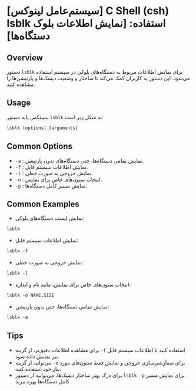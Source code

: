 # [سیستم‌عامل لینوکس] C Shell (csh) lsblk استفاده: [نمایش اطلاعات بلوک دستگاه‌ها]

## Overview
دستور `lsblk` برای نمایش اطلاعات مربوط به دستگاه‌های بلوکی در سیستم استفاده می‌شود. این دستور به کاربران کمک می‌کند تا ساختار و وضعیت دیسک‌ها و پارتیشن‌ها را مشاهده کنند.

## Usage
سینتکس پایه دستور `lsblk` به شکل زیر است:

```csh
lsblk [options] [arguments]
```

## Common Options
- `-a` : نمایش تمامی دستگاه‌ها، حتی دستگاه‌های بدون پارتیشن.
- `-f` : نمایش اطلاعات سیستم فایل.
- `-l` : نمایش خروجی به صورت خطی.
- `-o` : انتخاب ستون‌های خاص برای نمایش.
- `-p` : نمایش مسیر کامل دستگاه‌ها.

## Common Examples
- نمایش لیست دستگاه‌های بلوکی:

```csh
lsblk
```

- نمایش اطلاعات سیستم فایل:

```csh
lsblk -f
```

- نمایش خروجی به صورت خطی:

```csh
lsblk -l
```

- انتخاب ستون‌های خاص برای نمایش، مانند نام و اندازه:

```csh
lsblk -o NAME,SIZE
```

- نمایش تمامی دستگاه‌ها، حتی بدون پارتیشن:

```csh
lsblk -a
```

## Tips
- برای مشاهده اطلاعات دقیق‌تر، از گزینه `-f` استفاده کنید تا اطلاعات سیستم فایل نیز نمایش داده شود.
- می‌توانید از گزینه `-o` برای سفارشی‌سازی خروجی و نمایش فقط ستون‌های مورد نیاز خود استفاده کنید.
- برای درک بهتر ساختار دیسک‌ها، می‌توانید از دستور `lsblk -p` برای نمایش مسیر کامل دستگاه‌ها بهره ببرید.